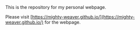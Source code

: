 This is the repository for my personal webpage. 

Please visit [https://mighty-weaver.github.io/](https://mighty-weaver.github.io/) for the webpage.